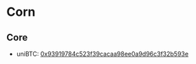 # Corn
## Core
- uniBTC: [0x93919784c523f39cacaa98ee0a9d96c3f32b593e](https://cornscan.io/token/0x93919784C523f39CACaa98Ee0a9d96c3F32b593e/contract/readProxyContract)
